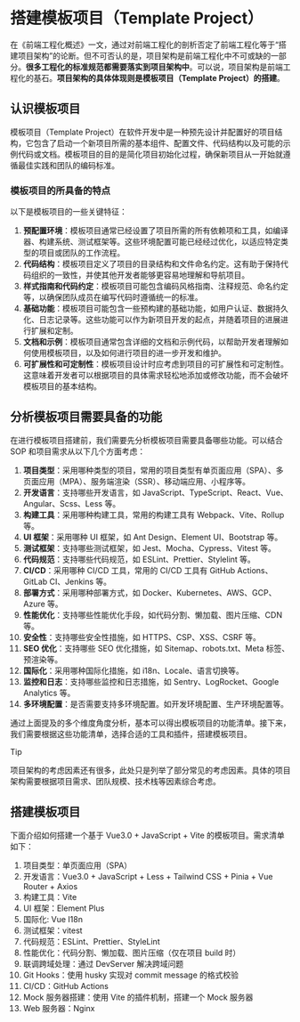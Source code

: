 # 搭建模板项目（Template Project）

在《前端工程化概述》一文，通过对前端工程化的剖析否定了前端工程化等于“搭建项目架构”的论断。但不可否认的是，项目架构是前端工程化中不可或缺的一部分。**很多工程化的标准规范都需要落实到项目架构中**。可以说，项目架构是前端工程化的基石。**项目架构的具体体现则是模板项目（Template Project）的搭建**。

## 认识模板项目

模板项目（Template Project）在软件开发中是一种预先设计并配置好的项目结构，它包含了启动一个新项目所需的基本组件、配置文件、代码结构以及可能的示例代码或文档。模板项目的目的是简化项目初始化过程，确保新项目从一开始就遵循最佳实践和团队的编码标准。

### 模板项目的所具备的特点

以下是模板项目的一些关键特征：

1. **预配置环境**：模板项目通常已经设置了项目所需的所有依赖项和工具，如编译器、构建系统、测试框架等。这些环境配置可能已经经过优化，以适应特定类型的项目或团队的工作流程。
2. **代码结构**：模板项目定义了项目的目录结构和文件命名约定。这有助于保持代码组织的一致性，并使其他开发者能够更容易地理解和导航项目。
3. **样式指南和代码约定**：模板项目可能包含编码风格指南、注释规范、命名约定等，以确保团队成员在编写代码时遵循统一的标准。
4. **基础功能**：模板项目可能包含一些预构建的基础功能，如用户认证、数据持久化、日志记录等。这些功能可以作为新项目开发的起点，并随着项目的进展进行扩展和定制。
5. **文档和示例**：模板项目通常包含详细的文档和示例代码，以帮助开发者理解如何使用模板项目，以及如何进行项目的进一步开发和维护。
6. **可扩展性和可定制性**：模板项目设计时应考虑到项目的可扩展性和可定制性。这意味着开发者可以根据项目的具体需求轻松地添加或修改功能，而不会破坏模板项目的基本结构。

## 分析模板项目需要具备的功能

在进行模板项目搭建前，我们需要先分析模板项目需要具备哪些功能。可以结合 SOP 和项目需求从以下几个方面考虑：

1. **项目类型**：采用哪种类型的项目，常用的项目类型有单页面应用（SPA）、多页面应用（MPA）、服务端渲染（SSR）、移动端应用、小程序等。
2. **开发语言**：支持哪些开发语言，如 JavaScript、TypeScript、React、Vue、Angular、Scss、Less 等。
3. **构建工具**：采用哪种构建工具，常用的构建工具有 Webpack、Vite、Rollup 等。
4. **UI 框架**：采用哪种 UI 框架，如 Ant Design、Element UI、Bootstrap 等。
5. **测试框架**：支持哪些测试框架，如 Jest、Mocha、Cypress、Vitest 等。
6. **代码规范**：支持哪些代码规范，如 ESLint、Prettier、Stylelint 等。
7. **CI/CD**：采用哪种 CI/CD 工具，常用的 CI/CD 工具有 GitHub Actions、GitLab CI、Jenkins 等。
8. **部署方式**：采用哪种部署方式，如 Docker、Kubernetes、AWS、GCP、Azure 等。
9. **性能优化**：支持哪些性能优化手段，如代码分割、懒加载、图片压缩、CDN 等。
10. **安全性**：支持哪些安全性措施，如 HTTPS、CSP、XSS、CSRF 等。
11. **SEO 优化**：支持哪些 SEO 优化措施，如 Sitemap、robots.txt、Meta 标签、预渲染等。
12. **国际化**：采用哪种国际化措施，如 i18n、Locale、语言切换等。
13. **监控和日志**：支持哪些监控和日志措施，如 Sentry、LogRocket、Google Analytics 等。
14. **多环境配置**：是否需要支持多环境配置。如开发环境配置、生产环境配置等。

通过上面提及的多个维度角度分析，基本可以得出模板项目的功能清单。接下来，我们需要根据这些功能清单，选择合适的工具和插件，搭建模板项目。

> [!TIP]
> 项目架构的考虑因素还有很多，此处只是列举了部分常见的考虑因素。具体的项目架构需要根据项目需求、团队规模、技术栈等因素综合考虑。

## 搭建模板项目

下面介绍如何搭建一个基于 Vue3.0 + JavaScript + Vite 的模板项目。需求清单如下：

1. 项目类型：单页面应用（SPA）
2. 开发语言：Vue3.0 + JavaScript + Less + Tailwind CSS + Pinia + Vue Router + Axios
3. 构建工具：Vite
4. UI 框架：Element Plus
5. 国际化: Vue I18n
6. 测试框架：vitest
7. 代码规范：ESLint、Prettier、StyleLint
8. 性能优化：代码分割、懒加载、图片压缩（仅在项目 build 时）
9. 联调跨域处理：通过 DevServer 解决跨域问题
10. Git Hooks：使用 husky 实现对 commit message 的格式校验
11. CI/CD：GitHub Actions
12. Mock 服务器搭建：使用 Vite 的插件机制，搭建一个 Mock 服务器
13. Web 服务器：Nginx

